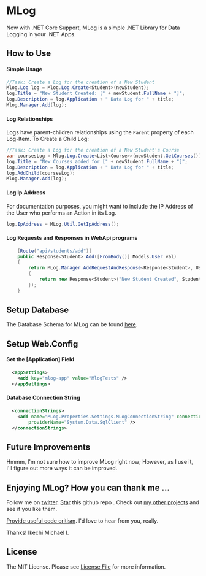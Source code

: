 # MLog 

Now with .NET Core Support, MLog is a simple .NET Library for Data Logging in your .NET Apps.

## How to Use

#### Simple Usage

```cs
//Task: Create a Log for the creation of a New Student
Mlog.Log log = Mlog.Log.Create<Student>(newStudent);
log.Title = "New Student Created: [" + newStudent.FullName + "]";
log.Description = log.Application + " Data Log for " + title;
Mlog.Manager.Add(log);
```

#### Log Relationships

Logs have parent-children relationships using the `Parent` property of each Log-Item. To Create a Child Log:

```cs
//Task: Create a Log for the creation of a New Student's Course
var coursesLog = Mlog.Log.Create<List<Course>>(newStudent.GetCourses());
log.Title = "New Courses added for [" + newStudent.FullName + "]";
log.Description = log.Application + " Data Log for " + title;
log.AddChild(coursesLog);
Mlog.Manager.Add(log);
```

#### Log Ip Address

For documentation purposes, you might want to include the IP Address of the User who performs an Action in its Log.

```cs
log.IpAddress = MLog.Util.GetIpAddress();
```

#### Log Requests and Responses in WebApi programs

```cs
    [Route("api/students/add")]
    public Response<Student> Add([FromBody()] Models.User val)
    {
        return MLog.Manager.AddRequestAndResponse<Response<Student>, User>("api-student-add", val, (Student values) =>
        {
            return new Response<Student>("New Student Created", Student.Add(values), true);
        });
    }
```

## Setup Database

The Database Schema for MLog can be found [here](MLog.Data).

## Setup Web.Config

#### Set the [Application] Field

```xml
  <appSettings>
    <add key="mlog-app" value="MlogTests" />
  </appSettings>
```

#### Database Connection String

```xml
  <connectionStrings>
    <add name="MLog.Properties.Settings.MLogConnectionString" connectionString="Data Source=MYKEELS-PC;Initial Catalog=MLog;User ID=[your db username];Password=[your password]"
        providerName="System.Data.SqlClient" />
  </connectionStrings>
```

## Future Improvements

Hmmm, I'm not sure how to improve MLog right now; However, as I use it, I'll figure out more ways it can be improved.

## Enjoying MLog? How you can thank me ...

Follow me on [twitter](https://twitter.com/mykeels). <!-- Place this tag where you want the button to render. -->
<a class="github-button" href="https://github.com/mykeels/MLog" data-icon="octicon-star" data-style="mega" data-count-href="/mykeels/MLog/stargazers" data-count-api="/repos/mykeels/MLog#stargazers_count" data-count-aria-label="# stargazers on GitHub" aria-label="Star mykeels/MLog on GitHub">Star</a> this github repo . Check out [my other projects](https://github.com/mykeels?tab=repositories) and see if you like them.

[Provide useful code critism](https://github.com/mykeels/MLog/issues). I'd love to hear from you, really.

Thanks! Ikechi Michael I.

## License

The MIT License. Please see [License File](LICENSE) for more information.